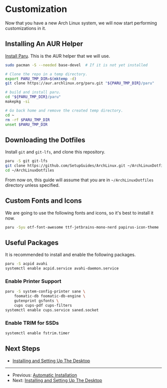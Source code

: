 # Customization

Now that you have a new Arch Linux system, we will now start performing
customizations in it.

## Installing An AUR Helper

[Install Paru](https://github.com/Morganamilo/paru). This is the AUR helper
that we will use.

```bash
sudo pacman -S --needed base-devel  # If it is not yet installed

# Clone the repo in a temp directory.
export PARU_TMP_DIR=$(mktemp -d)
git clone https://aur.archlinux.org/paru.git "${PARU_TMP_DIR}/paru"

# build and install paru.
cd "${PARU_TMP_DIR}/paru"
makepkg -si

# Go back home and remove the created temp directory.
cd ~
rm -rf $PARU_TMP_DIR
unset $PARU_TMP_DIR
```

## Downloading the Dotfiles

Install `git` and `git-lfs`, and clone this repository.

```bash
paru -S git git-lfs
git clone https://github.com/SetupGuides/ArchLinux.git ~/ArchLinuxDotfiles
cd ~/ArchLinuxDotfiles
```

From now on, this guide will assume that you are in `~/ArchLinuxDotfiles` directory
unless specified.

## Custom Fonts and Icons

We are going to use the following fonts and icons, so it's best to install it now.

```bash
paru -Syu otf-font-awesome ttf-jetbrains-mono-nerd papirus-icon-theme
```

## Useful Packages

It is recommended to install and enable the following packages.

```bash
paru -S acpid avahi
systemctl enable acpid.service avahi-daemon.service
```

### Enable Printer Support

```bash
paru -S system-config-printer sane \
    foomatic-db foomatic-db-engine \
    gutenprint gsfonts \
    cups cups-pdf cups-filters
systemctl enable cups.service saned.socket
```

### Enable TRIM for SSDs

```bash
systemctl enable fstrim.timer
```

## Next Steps

- [Installing and Setting Up The Desktop](./installing_and_setting_up_the_desktop.md)

---

- Previous: [Automatic Installation](./automatic_customization.md)
- Next: [Installing and Setting Up The Desktop](./installing_and_setting_up_the_desktop.md)
